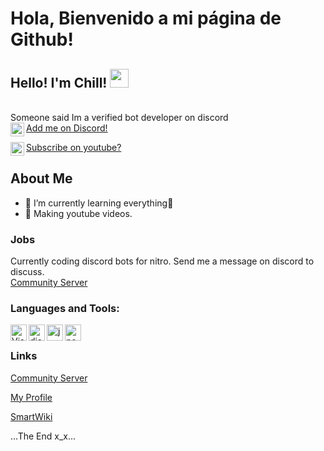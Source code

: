 # Hola, Bienvenido a mi página de Github! 
## Hello! I'm Chill! <img src="https://raw.githubusercontent.com/MartinHeinz/MartinHeinz/master/wave.gif" width="30px">

<br> Someone said Im a verified bot developer on discord <br/>
[Add me on Discord!<img align="left" alt="ChilRage#9999 | Discord" width="22px" src="https://cdn.jsdelivr.net/npm/simple-icons@3.4.0/icons/discord.svg" />](https://dsc.bio/chillrage)

[Subscribe on youtube?<img align="left" alt="ChillCord | YouTube" width="22px" src="https://cdn.jsdelivr.net/npm/simple-icons@v3/icons/youtube.svg" />](https://www.youtube.com/channel/UC9xBpEHyRxZlOKmRK7nDWvw)

## About Me
- 🌱 I’m currently learning everything🤣
- 💎 Making youtube videos.

### Jobs
Currently coding discord bots for nitro. Send me a message on discord to discuss.<br>
[Community Server](https://discord.gg/jp8et9xU56)

### Languages and Tools:
<img align="left" alt="Visual Studio Code" width="26px" src="https://i.imgur.com/LwSdAlE.png" />
<img align="left" alt="discord.js" width="26px" src="https://i.imgur.com/SI1DZf3.png" />
<img align="left" alt="js" width="26px" src="https://i.imgur.com/3u1wzwE.png" />
<img align="left" alt="node.js" width="26px" src="https://i.imgur.com/tYLFZBh.png" /> <br />

### Links
[Community Server](https://discord.gg/jp8et9xU56)

[My Profile](https://dsc.bio/chillrage)

[SmartWiki](https://top.gg/bot/762745762777006080)

...The End x_x...
